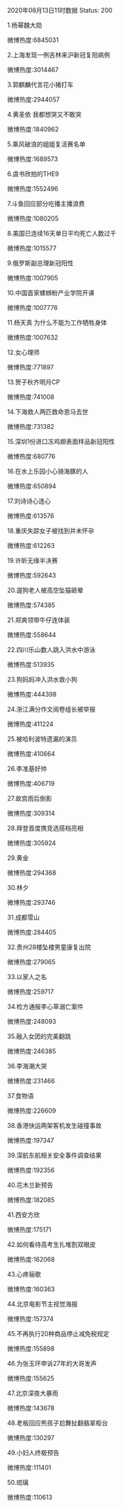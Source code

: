 2020年08月13日11时数据
Status: 200

1.杨幂魏大勋

微博热度:6845031

2.上海发现一例吉林来沪新冠复阳病例

微博热度:3014467

3.郭麒麟代言花小猪打车

微博热度:2944057

4.黄圣依 我都想哭又不敢哭

微博热度:1840962

5.乘风破浪的姐姐复活赛名单

微博热度:1689573

6.虞书欣拍的THE9

微博热度:1552496

7.斗鱼回应部分吃播主播浪费

微博热度:1080205

8.美国已连续16天单日平均死亡人数过千

微博热度:1015577

9.俄罗斯副总理新冠阳性

微博热度:1007905

10.中国首家螺蛳粉产业学院开课

微博热度:1007776

11.杨天真 为什么不能为工作牺牲身体

微博热度:1007632

12.女心理师

微博热度:771897

13.贺子秋齐明月CP

微博热度:741008

14.下海救人两匹救命恩马去世

微博热度:731382

15.深圳1份进口冻鸡翅表面样品新冠阳性

微博热度:680776

16.在水上乐园小心骑海豚的人

微博热度:650894

17.刘诗诗心连心

微博热度:613576

18.重庆失踪女子被找到并未怀孕

微博热度:612263

19.许昕无缘半决赛

微博热度:592643

20.遛狗老人被高空坠猫砸晕

微博热度:574385

21.郑爽领带牛仔连体装

微博热度:558644

22.四川乐山数人跳入洪水中游泳

微博热度:513935

23.狗妈妈冲入洪水救小狗

微博热度:444398

24.浙江满分作文阅卷组长被举报

微博热度:411224

25.被哈利波特遗漏的演员

微博热度:410664

26.李准基好帅

微博热度:406719

27.故宫雨后倒影

微博热度:309314

28.拜登首度携竞选搭档亮相

微博热度:305924

29.黄金

微博热度:294368

30.林夕

微博热度:293746

31.成都雪山

微博热度:284405

32.贵州28楼坠楼男童康复出院

微博热度:279065

33.以家人之名

微博热度:259717

34.检方通报李心草溺亡案件

微博热度:248093

35.融入女团的完美翻跳

微博热度:246385

36.李海潮大哭

微博热度:231466

37.食物语

微博热度:226609

38.香港快运两架客机发生碰撞事故

微博热度:197347

39.深航东航相关安全事件调查结果

微博热度:192356

40.花木兰新预告

微博热度:182085

41.西安方欣

微博热度:175171

42.如何看待高考生扎堆割双眼皮

微博热度:162068

43.心疼骊歌

微博热度:160363

44.北京电影节主视觉海报

微博热度:157374

45.不再执行20种商品停止减免税规定

微博热度:155898

46.为张玉环申诉27年的大哥发声

微博热度:155625

47.北京深夜大暴雨

微博热度:143678

48.老板回应熊孩子尬舞扯翻翡翠柜台

微博热度:130297

49.小妇人终极预告

微博热度:111401

50.琉璃

微博热度:110613

